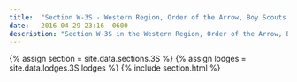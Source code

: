 ```yaml
---
title:  "Section W-3S - Western Region, Order of the Arrow, Boy Scouts of America"
date:   2016-04-29 23:16 -0600
description: "Section W-3S in the Western Region, Order of the Arrow, Boy Scouts of America."
---
```


{% assign section = site.data.sections.3S %}
{% assign lodges = site.data.lodges.3S.lodges %}
{% include section.html %}